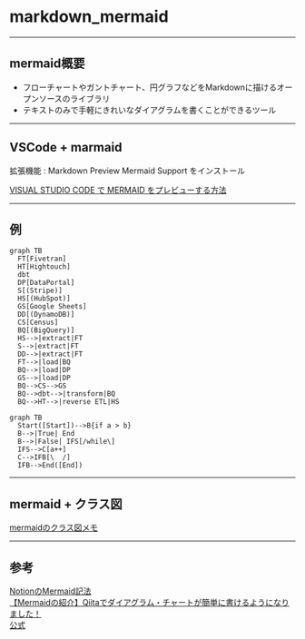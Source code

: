 # markdown_mermaid

---

## mermaid概要

- フローチャートやガントチャート、円グラフなどをMarkdownに描けるオープンソースのライブラリ  
- テキストのみで手軽にきれいなダイアグラムを書くことができるツール  

---

## VSCode + marmaid

拡張機能 : Markdown Preview Mermaid Support をインストール  

[VISUAL STUDIO CODE で MERMAID をプレビューする方法](https://usefuledge.com/vscodemermaidsupport.html)  

---

## 例

``` mermaid
graph TB
  FT[Fivetran]
  HT[Hightouch]
  dbt
  DP[DataPortal]
  S[(Stripe)]
  HS[(HubSpot)]
  GS[Google Sheets]
  DD[(DynamoDB)]
  CS[Census]
  BQ[(BigQuery)]
  HS-->|extract|FT
  S-->|extract|FT
  DD-->|extract|FT
  FT-->|load|BQ
  BQ-->|load|DP
  GS-->|load|DP
  BQ-->CS-->GS
  BQ-->dbt-->|transform|BQ
  BQ-->HT-->|reverse ETL|HS
```

``` mermaid
graph TB
  Start([Start])-->B{if a > b}
  B-->|True| End
  B-->|False| IFS[/while\]
  IFS-->C[a++]
  C-->IFB[\  /]
  IFB-->End([End])
```

---

## mermaid + クラス図

[mermaidのクラス図メモ](https://zenn.dev/tak_uchida/articles/da583cf960e854)  

---

## 参考

[NotionのMermaid記法](https://twitter.com/paranishian/status/1559657386125668352)  
[【Mermaidの紹介】Qiitaでダイアグラム・チャートが簡単に書けるようになりました！](https://qiita.com/Qiita/items/c07f3262d8f3b25f06c9)  
[公式](https://mermaid-js.github.io/mermaid/#/)  
